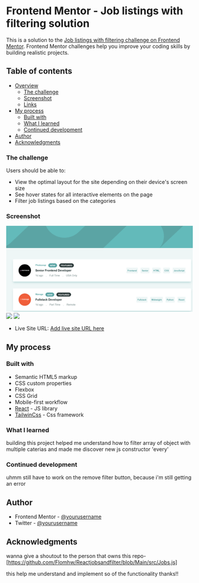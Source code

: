 # Frontend Mentor - Job listings with filtering solution

This is a solution to the [Job listings with filtering challenge on Frontend Mentor](https://www.frontendmentor.io/challenges/job-listings-with-filtering-ivstIPCt). Frontend Mentor challenges help you improve your coding skills by building realistic projects.

## Table of contents

- [Overview](#overview)
  - [The challenge](#the-challenge)
  - [Screenshot](#screenshot)
  - [Links](#links)
- [My process](#my-process)
  - [Built with](#built-with)
  - [What I learned](#what-i-learned)
  - [Continued development](#continued-development)
- [Author](#author)
- [Acknowledgments](#acknowledgments)

### The challenge

Users should be able to:

- View the optimal layout for the site depending on their device's screen size
- See hover states for all interactive elements on the page
- Filter job listings based on the categories

### Screenshot

![](./desktop.png)
![](./desktop_filtered.png.png)
![](./mobile.png.png)

- Live Site URL: [Add live site URL here](https://your-live-site-url.com)

## My process

### Built with

- Semantic HTML5 markup
- CSS custom properties
- Flexbox
- CSS Grid
- Mobile-first workflow
- [React](https://reactjs.org/) - JS library
- [TailwinCss](https://tailwindcss.com/) - Css framework

### What I learned

building this project helped me understand how to filter array of object with multiple caterias and made me discover new js constructor 'every'

### Continued development

uhmm still have to work on the remove filter button, because i'm still getting an error

## Author

- Frontend Mentor - [@yourusername](https://www.frontendmentor.io/profile/yourusername)
- Twitter - [@yourusername](https://www.twitter.com/yourusername)

## Acknowledgments

wanna give a shoutout to the person that owns this repo-[https://github.com/Flomhw/Reactjobsandfilter/blob/Main/src/Jobs.js]

this help me understand and implement so of the functionality thanks!!
